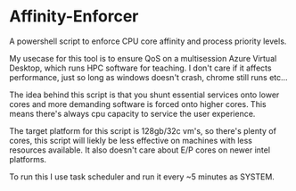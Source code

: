 # Affinity-Enforcer
A powershell script to enforce CPU core affinity and process priority levels.

 My usecase for this tool is to ensure QoS on a multisession Azure Virtual Desktop, which runs HPC software for teaching. I don't care if it affects performance, just so long as windows doesn't crash, chrome still runs etc...
 
 The idea behind this script is that you shunt essential services onto lower cores and more demanding software is forced onto higher cores. This means there's always cpu capacity to service the user experience.
 
 The target platform for this script is 128gb/32c vm's, so there's plenty of cores, this script will liekly be less effective on machines with less resources available. It also doesn't care about  E/P cores on newer intel platforms.


To run this I use task scheduler and run it every ~5 minutes as SYSTEM. 
